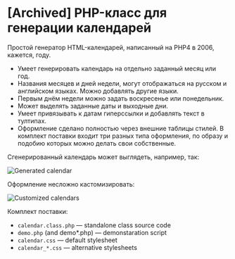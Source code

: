 # [Archived] PHP-класс для генерации календарей

Простой генератор HTML-календарей, написанный на PHP4 в 2006, кажется, году.

* Умеет генерировать календарь на отдельно заданный месяц или год.
* Названия месяцев и дней недели, могут отображаться на русском и английском языках. Можно добавлять другие языки.
* Первым днём недели можно задать воскресенье или понедельник.
* Может выделять заданные даты и выходные дни.
* Умеет привязывать к датам гиперссылки и добавлять текст в тултипах.
* Оформление сделано полностью через внешние таблицы стилей. В комплект поставки входит три разных типа оформления, по образу и подобию которых можно делать свои собственные.

Сгенерированный календарь может выглядеть, например, так:

![Generated calendar](/dreikanter/calendar-generator/screenshots/2-calendar-screenshot.png)

Оформление несложно кастомизировать:

![Customized calendars](/dreikanter/calendar-generator/screenshots/3-calendar-screenshot.png)

Комплект поставки:

* `calendar.class.php` — standalone class source code
* `demo.php` (and demo*.php) — demonstaration script
* `calendar.css` — default stylesheet
* `calendar_*.css` — alternative stylesheets
